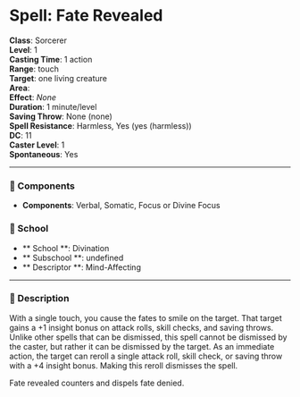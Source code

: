 
# Spell: Fate Revealed
**Class**: Sorcerer  
**Level**: 1  
**Casting Time**: 1 action  
**Range**: touch  
**Target**: one living creature  
**Area**:   
**Effect**: _None_  
**Duration**: 1 minute/level  
**Saving Throw**: None (none)  
**Spell Resistance**: Harmless, Yes (yes (harmless))  
**DC**: 11  
**Caster Level**: 1  
**Spontaneous**: Yes

---

### 🔮 Components
- **Components**: Verbal, Somatic, Focus or Divine Focus

### 🏫 School
- ** School **: Divination
- ** Subschool **: undefined
- ** Descriptor **: Mind-Affecting
---

### 📜 Description
With a single touch, you cause the fates to smile on the target. That target gains a +1 insight bonus on attack rolls, skill checks, and saving throws. Unlike other spells that can be dismissed, this spell cannot be dismissed by the caster, but rather it can be dismissed by the target. As an immediate action, the target can reroll a single attack roll, skill check, or saving throw with a +4 insight bonus. Making this reroll dismisses the spell.

Fate revealed counters and dispels fate denied.
